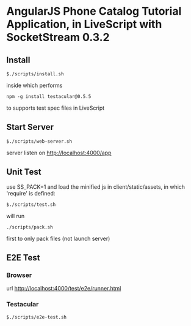 # AngularJS Phone Catalog Tutorial Application, in LiveScript with SocketStream 0.3.2

## Install
    $./scripts/install.sh
inside which performs

    npm -g install testacular@0.5.5
to supports test spec files in LiveScript

## Start Server
    $./scripts/web-server.sh
server listen on [http://localhost:4000/app](http://localhost:4000/app)

## Unit Test
use SS\_PACK=1 and load the minified js in client/static/assets, in which 'require' is defined:

    $./scripts/test.sh 
will run 

    ./scripts/pack.sh

first to only pack files (not launch server)

## E2E Test
### Browser
url [http://localhost:4000/test/e2e/runner.html](http://localhost:4000/test/e2e/runner.html)

### Testacular
    $./scripts/e2e-test.sh 
